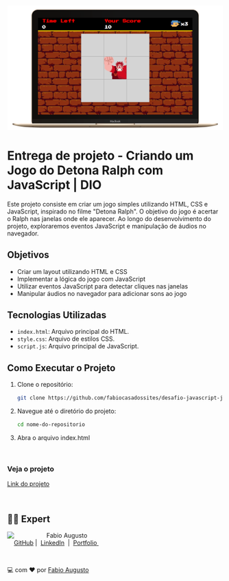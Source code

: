![Imagem do projeto](./src/images/projeto.png)

# Entrega de projeto - Criando um Jogo do Detona Ralph com JavaScript | DIO

Este projeto consiste em criar um jogo simples utilizando HTML, CSS e JavaScript, inspirado no filme "Detona Ralph". O objetivo do jogo é acertar o Ralph nas janelas onde ele aparecer. Ao longo do desenvolvimento do projeto, exploraremos eventos JavaScript e manipulação de áudios no navegador.

## Objetivos

- Criar um layout utilizando HTML e CSS
- Implementar a lógica do jogo com JavaScript
- Utilizar eventos JavaScript para detectar cliques nas janelas
- Manipular áudios no navegador para adicionar sons ao jogo

## Tecnologias Utilizadas

- `index.html`: Arquivo principal do HTML.
- `style.css`: Arquivo de estilos CSS.
- `script.js`: Arquivo principal de JavaScript.

## Como Executar o Projeto

1. Clone o repositório:

   ```bash
   git clone https://github.com/fabiocasadossites/desafio-javascript-jogoDaMemoria-dio.git

   ```

2. Navegue até o diretório do projeto:

   ```bash
   cd nome-do-repositorio
   ```

3. Abra o arquivo index.html

<br>

### Veja o projeto

[Link do projeto](https://fabiocasadossites.github.io/desafio-javascript-jogoDaMemoria-dio.git)


<br>

## 👨‍💻 Expert

<p>
    <img 
      align=left 
      margin=10 
      width=80 
      src="https://avatars.githubusercontent.com/u/44373172"
    />
    <p>&nbsp&nbsp&nbspFabio Augusto<br>
    &nbsp&nbsp&nbsp
    <a href="https://github.com/fabiocasadossites">
    GitHub</a>&nbsp;|&nbsp;
    <a href="https://www.linkedin.com/in/fabioasa/">LinkedIn</a>
&nbsp;|&nbsp;
    <a href="https://www.fabioaugusto.dev/">
    Portfolio </a>
&nbsp;&nbsp;</p>
</p>
<br/>
<p>

💻 com ❤️ por [Fabio Augusto](https://github.com/fabiocasadossites)
